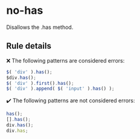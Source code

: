 # no-has

Disallows the .has method.

## Rule details

❌ The following patterns are considered errors:
```js
$( 'div' ).has();
$div.has();
$( 'div' ).first().has();
$( 'div' ).append( $( 'input' ).has() );
```

✔️ The following patterns are not considered errors:
```js
has();
[].has();
div.has();
div.has;
```
